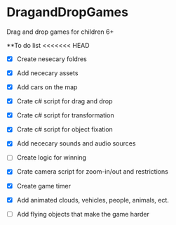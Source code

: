 # DragandDropGames
Drag and drop games for children 6+

**To  do list
<<<<<<< HEAD
- [x] Create nesecary foldres
- [x] Add nececary assets
- [x] Add cars on the map
- [x] Crate c# script for drag and drop
- [x] Crate c# script for transformation
- [x] Crate c# script for object fixation
- [x] Add nececary sounds and audio sources
- [ ] Create logic for winning
- [x] Crate camera script for zoom-in/out and restrictions
- [x] Create game timer
- [x] Add animated clouds, vehicles, people, animals, ect.
- [ ] Add flying objects that make the game harder

